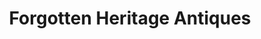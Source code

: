 ---
title: "Forgotten Heritage Antiques"
url: /lancaster/forgotten-heritage-antiques/
shop: Antiquitäten
---